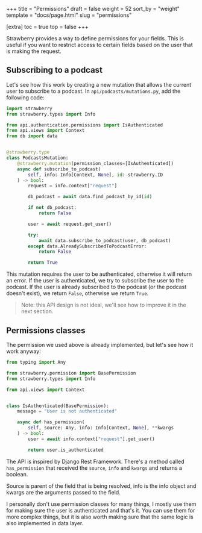 +++
title = "Permissions"
draft = false
weight = 52
sort_by = "weight"
template = "docs/page.html"
slug = "permissions"

[extra]
toc = true
top = false
+++

Strawberry provides a way to define permissions for your fields. This is useful
if you want to restrict access to certain fields based on the user that is
making the request.

## Subscribing to a podcast

Let's see how this work by creating a new mutation that allows the current user
to subscribe to a podcast. In `api/podcasts/mutations.py`, add the following
code:

```python
import strawberry
from strawberry.types import Info

from api.authentication.permissions import IsAuthenticated
from api.views import Context
from db import data


@strawberry.type
class PodcastsMutation:
    @strawberry.mutation(permission_classes=[IsAuthenticated])
    async def subscribe_to_podcast(
        self, info: Info[Context, None], id: strawberry.ID
    ) -> bool:
        request = info.context["request"]

        db_podcast = await data.find_podcast_by_id(id)

        if not db_podcast:
            return False

        user = await request.get_user()

        try:
            await data.subscribe_to_podcast(user, db_podcast)
        except data.AlreadySubscribedToPodcastError:
            return False

        return True
```

This mutation requires the user to be authenticated, otherwise it will return an
error. If the user is authenticated, we try to subscribe the user to the
podcast. If the user is already subscribed to the podcast (or the podcast
doesn't exist), we return `False`, otherwise we return `True`.

> Note: this API design is not ideal, we'll see how to improve it in the next
> section.

## Permissions classes

The permission we used above is already implemented, but let's see how it work
anyway:

```python
from typing import Any

from strawberry.permission import BasePermission
from strawberry.types import Info

from api.views import Context


class IsAuthenticated(BasePermission):
    message = "User is not authenticated"

    async def has_permission(
        self, source: Any, info: Info[Context, None], **kwargs
    ) -> bool:
        user = await info.context["request"].get_user()

        return user.is_authenticated
```

The API is inspired by Django Rest Framework. There's a method called
`has_permission` that received the `source`, `info` and `kwargs` and returns a
boolean.

Source is parent of the field that is being resolved, info is the info object
and kwargs are the arguments passed to the field.

I personally don't use permission classes for many things, I mostly use them for
making sure the user is authenticated and that's it. You can use them for more
complex things, but it is also worth making sure that the same logic is also
implemented in data layer.
